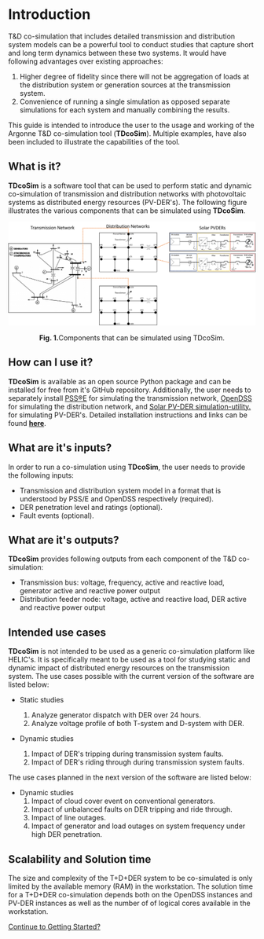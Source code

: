 # Introduction

T&D co-simulation that includes detailed transmission and distribution system models can be a powerful tool to conduct studies that capture short and long term dynamics between these two systems. It would have following advantages over existing approaches:

1. Higher degree of fidelity since there will not be aggregation of loads at the distribution system or generation sources at the transmission system.
2. Convenience of running a single simulation as opposed separate simulations for each system and manually combining the results.

This guide is intended to introduce the user to the usage and working of the Argonne T&D co-simulation tool (**TDcoSim**). Multiple examples, have also been included to illustrate the capabilities of the tool.

## What is it?

**TDcoSim** is a software tool that  can be used to perform static and dynamic co-simulation of transmission and distribution networks with photovoltaic systems as distributed energy resources (PV-DER's). The following figure illustrates the various components that can be simulated using **TDcoSim**. 

![14-bus transmission, 13-bus distribution network, and Solar PVDER](images/simulation_objects.png)

<p align="center">
  <strong>Fig. 1.</strong>Components that can be simulated using TDcoSim.
</p>

## How can I use it?
**TDcoSim** is available as an open source Python package and can be installed for free from it's GitHub repository. Additionally, the user needs to separately install [PSS®E](https://new.siemens.com/global/en/products/energy/services/transmission-distribution-smart-grid/consulting-and-planning/pss-software/pss-e.html) for simulating the transmission network, [OpenDSS](https://sourceforge.net/projects/electricdss/) for simulating the distribution network, and [Solar PV-DER simulation-utility.](https://github.com/sibyjackgrove/SolarPV-DER-simulation-utility) for simulating PV-DER's. Detailed installation instructions and links can be found [**here**](user_guide_installation.md).

## What are it's inputs?

In order to run a co-simulation using **TDcoSim**, the user needs to provide the following inputs:

* Transmission and distribution system model in a format that is understood by PSS/E and OpenDSS respectively (required).
* DER penetration level and ratings (optional).
* Fault events (optional).

## What are it's outputs?

**TDcoSim** provides following outputs from each component of the T&D co-simulation:

* Transmission bus: voltage, frequency, active and reactive load, generator active and reactive power output
* Distribution feeder node: voltage, active and reactive load, DER active and reactive power output

## Intended use cases

**TDcoSim** is not intended to be used as a generic co-simulation platform like HELIC's. It is specifically meant to be used as a tool for studying static and dynamic impact of distributed energy resources on the transmission system. The use cases possible with the current version of the software are listed below:

* Static studies
  1. Analyze generator dispatch with DER over 24 hours.
  2. Analyze voltage profile of both T-system and D-system with DER.

* Dynamic studies
  1. Impact of DER's tripping during transmission system faults.
  2. Impact of DER's riding through during transmission system faults.

The use cases planned in the next version of the software are listed below:

* Dynamic studies
  1. Impact of cloud cover event on conventional generators.
  2. Impact of unbalanced faults on DER tripping and ride through.
  3. Impact of line outages. 
  4. Impact of generator and load outages on system frequency under high DER penetration.
  
## Scalability and Solution time

The size and complexity of the T+D+DER system to be co-simulated is only limited by the available  memory (RAM) in the workstation. The solution time for a T+D+DER co-simulation depends both on the OpenDSS instances and PV-DER instances as well as the number of of logical cores available in the workstation. 

[Continue to Getting Started?](user_guide_getting_started.md) 

